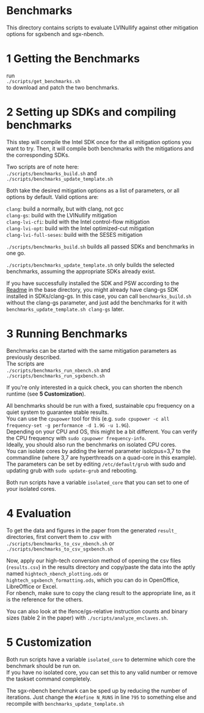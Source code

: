 # Benchmarks

This directory contains scripts to evaluate LVINullify against other mitigation options for sgxbench and sgx-nbench.

# 1 Getting the Benchmarks
run  
`./scripts/get_benchmarks.sh`  
to download and patch the two benchmarks.

# 2 Setting up SDKs and compiling benchmarks
This step will compile the Intel SDK once for the all mitigation options you want to try.
Then, it will compile both benchmarks with the mitigations and the corresponding SDKs.

Two scripts are of note here:  
`./scripts/benchmarks_build.sh` and  
`./scripts/benchmarks_update_template.sh` 

Both take the desired mitigation options as a list of parameters, or all options by default.
Valid options are:

`clang`: build a normally, but with clang, not gcc  
`clang-gs`: build with the LVINullify mitigation  
`clang-lvi-cfi`: build with the Intel control-flow mitigation  
`clang-lvi-opt`: build with the Intel optimized-cut mitigation  
`clang-lvi-full-seses`: build with the SESES mitigation  

`./scripts/benchmarks_build.sh` builds all passed SDKs and benchmarks in one go.

`./scripts/benchmarks_update_template.sh` only builds the selected benchmarks, assuming the appropriate SDKs already exist.

If you have successfully installed the SDK and PSW according to the [Readme](../README.md) in the base directory, you might already have clang-gs SDK installed in SDKs/clang-gs. In this case, you can call `benchmarks_build.sh` without the clang-gs parameter, and just add the benchmarks for it with `benchmarks_update_template.sh clang-gs` later.

# 3 Running Benchmarks

Benchmarks can be started with the same mitigation parameters as previously described.  
The scripts are  
`./scripts/benchmarks_run_nbench.sh` and  
`./scripts/benchmarks_run_sgxbench.sh`  

If you're only interested in a quick check, you can shorten the nbench runtime (see **5 Customization**).

All benchmarks should be run with a fixed, sustainable cpu frequency on a quiet system to guarantee stable results.  
You can use the `cpupower` tool for this (e.g. `sudo cpupower -c all frequency-set -g performance -d 1.9G -u 1.9G`).  
Depending on your CPU and OS, this might be a bit different. You can verify the CPU frequency with `sudo cpupower frequency-info`.  
Ideally, you should also run the benchmarks on isolated CPU cores.  
You can isolate cores by adding the kernel parameter isolcpus=3,7 to the commandline (where 3,7 are hyperthreads on a quad-core in this example).  
The parameters can be set by editing `/etc/default/grub` with sudo and updating grub with `sudo update-grub` and rebooting.

Both run scripts have a variable `isolated_core` that you can set to one of your isolated cores.

# 4 Evaluation

To get the data and figures in the paper from the generated `result_` directories, first convert them to .csv with  
`./scripts/benchmarks_to_csv_nbench.sh` or  
`./scripts/benchmarks_to_csv_sgxbench.sh`  

Now, apply our high-tech conversion method of opening the csv files (`results.csv`) in the results directory and copy/paste the data into the aptly named `hightech_nbench_plotting.ods` or `hightech_sgxbench_formatting.ods`, which you can do in OpenOffice, LibreOffice or Excel.  
For nbench, make sure to copy the clang result to the appropriate line, as it is the reference for the others.

You can also look at the lfence/gs-relative instruction counts and binary sizes (table 2 in the paper) with `./scripts/analyze_enclaves.sh`.

# 5 Customization

Both run scripts have a variable `isolated_core` to determine which core the benchmark should be run on.  
If you have no isolated core, you can set this to any valid number or remove the taskset command completely.

The sgx-nbench benchmark can be sped up by reducing the number of iterations. Just change the `#define N_RUNS` in line `795` to something else and recompile with `benchmarks_update_template.sh`
